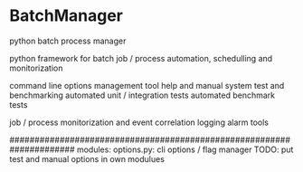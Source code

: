 # BatchManager
python batch process manager

python framework for batch job / process automation, schedulling and monitorization


command line options management tool
	help and manual system
	test and benchmarking
		automated unit / integration tests
		automated benchmark tests

job / process monitorization and event correlation
	logging
	alarm tools


#####################################################################
modules:
	options.py:	cli options / flag manager
		TODO:
			put test and manual options in own modulues




